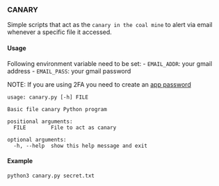 ### CANARY

Simple scripts that act as the `canary in the coal mine` to alert via email whenever a specific file it accessed.

#### Usage

Following environment variable need to be set:
	- `EMAIL_ADDR`: your gmail address
	- `EMAIL_PASS`: your gmail password

NOTE: If you are using 2FA you need to create an [app password](https://www.lifewire.com/get-a-password-to-access-gmail-by-pop-imap-2-1171882)

```
usage: canary.py [-h] FILE

Basic file canary Python program

positional arguments:
  FILE        File to act as canary

optional arguments:
  -h, --help  show this help message and exit
```

#### Example

`python3 canary.py secret.txt`
